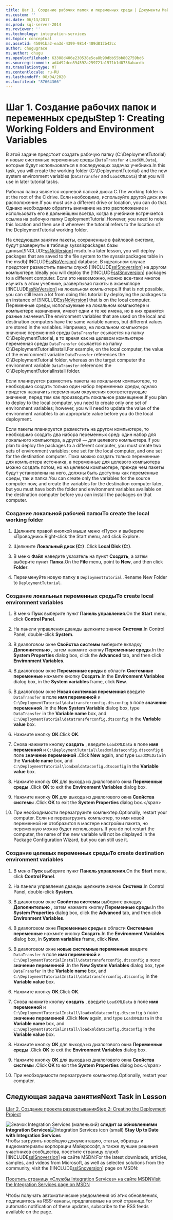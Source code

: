 ```yaml
---
title: Шаг 1. Создание рабочих папок и переменных среды | Документы Майкрософт
ms.custom: ''
ms.date: 06/13/2017
ms.prod: sql-server-2014
ms.reviewer: ''
ms.technology: integration-services
ms.topic: conceptual
ms.assetid: 45091ba2-ea3d-4399-9814-489d812b42cc
author: chugugrace
ms.author: chugu
ms.openlocfilehash: 63308d406e230538e5ca8b90dbb55bb802759bd6
ms.sourcegitcommit: ad4d92dce894592a259721a1571b1d8736abacdb
ms.translationtype: MT
ms.contentlocale: ru-RU
ms.lasthandoff: 08/04/2020
ms.locfileid: "87664366"
---
```

# <a name="step-1-creating-working-folders-and-environment-variables"></a><span data-ttu-id="033f4-102">Шаг 1. Создание рабочих папок и переменных среды</span><span class="sxs-lookup"><span data-stu-id="033f4-102">Step 1: Creating Working Folders and Environment Variables</span></span>
  <span data-ttu-id="033f4-103">В этой задаче предстоит создать рабочую папку (C:\DeploymentTutorial) и новые системные переменные среды (`DataTransfer` и `LoadXMLData`), которые будут использоваться в последующих задачах учебника.</span><span class="sxs-lookup"><span data-stu-id="033f4-103">In this task, you will create the working folder (C:\DeploymentTutorial) and the new system environment variables (`DataTransfer` and `LoadXMLData`) that you will use in later tutorial tasks.</span></span>  
  
 <span data-ttu-id="033f4-104">Рабочая папка является корневой папкой диска C.</span><span class="sxs-lookup"><span data-stu-id="033f4-104">The working folder is at the root of the C drive.</span></span> <span data-ttu-id="033f4-105">Если необходимо, используйте другой диск или расположение.</span><span class="sxs-lookup"><span data-stu-id="033f4-105">If you must use a different drive or location, you can do that.</span></span> <span data-ttu-id="033f4-106">Однако необходимо обратить внимание на это расположение и использовать его в дальнейшем всегда, когда в учебнике встречается ссылка на рабочую папку DeploymentTutorial.</span><span class="sxs-lookup"><span data-stu-id="033f4-106">However, you need to note this location and then use it wherever the tutorial refers to the location of the DeploymentTutorial working folder.</span></span>  
  
 <span data-ttu-id="033f4-107">На следующем занятии пакеты, сохраненные в файловой системе, будут развернуты в таблицу sysssispackages базы данных[!INCLUDE[ssNoVersion](../includes/ssnoversion-md.md)] msdb.</span><span class="sxs-lookup"><span data-stu-id="033f4-107">In a later lesson, you will deploy packages that are saved to the file system to the sysssispackages table in the msdb[!INCLUDE[ssNoVersion](../includes/ssnoversion-md.md)] database.</span></span> <span data-ttu-id="033f4-108">В идеальном случае предстоит разместить пакеты служб [!INCLUDE[ssISnoversion](../includes/ssisnoversion-md.md)] на другом компьютере.</span><span class="sxs-lookup"><span data-stu-id="033f4-108">Ideally you will deploy the [!INCLUDE[ssISnoversion](../includes/ssisnoversion-md.md)] packages to a different computer.</span></span> <span data-ttu-id="033f4-109">Если это невозможно, можно все-таки многое изучить в этом учебнике, развертывая пакеты в экземпляре [!INCLUDE[ssNoVersion](../includes/ssnoversion-md.md)] на локальном компьютере.</span><span class="sxs-lookup"><span data-stu-id="033f4-109">If that is not possible, you can still learn a lot from doing this tutorial by deploying the packages to an instance of [!INCLUDE[ssNoVersion](../includes/ssnoversion-md.md)] that is on the local computer.</span></span> <span data-ttu-id="033f4-110">Переменные среды, используемые на локальном компьютере и компьютере назначения, имеют одни и те же имена, но в них хранятся разные значения.</span><span class="sxs-lookup"><span data-stu-id="033f4-110">The environment variables that are used on the local and destination computers have the same variable names, but different values are stored in the variables.</span></span> <span data-ttu-id="033f4-111">Например, на локальном компьютере значение переменной среды `DataTransfer` ссылается на папку C:\DeploymentTutorial, в то время как на целевом компьютере переменная среды `DataTransfer` ссылается на папку C:\DeploymentTutorialInstall.</span><span class="sxs-lookup"><span data-stu-id="033f4-111">For example, on the local computer, the value of the environment variable `DataTransfer` references the C:\DeploymentTutorial folder, whereas on the target computer the environment variable `DataTransfer` references the C:\DeploymentTutorialInstall folder.</span></span>  
  
 <span data-ttu-id="033f4-112">Если планируется разместить пакеты на локальном компьютере, то необходимо создать только один набор переменных среды, однако придется назначить переменным окружения соответствующие значения, перед тем как производить локальное размещение.</span><span class="sxs-lookup"><span data-stu-id="033f4-112">If you plan to deploy to the local computer, you need to create only one set of environment variables; however, you will need to update the value of the environment variables to an appropriate value before you do the local deployment.</span></span>  
  
 <span data-ttu-id="033f4-113">Если пакеты планируется разместить на другом компьютере, то необходимо создать два набора переменных сред: один набор для локального компьютера, а другой — для целевого компьютера.</span><span class="sxs-lookup"><span data-stu-id="033f4-113">If you plan to deploy the packages to a different computer, you must create two sets of environment variables: one set for the local computer, and one set for the destination computer.</span></span> <span data-ttu-id="033f4-114">Пока можно создать только переменные для компьютера источника, а переменные для целевого компьютера можно создать потом, но на целевом компьютере, прежде чем пакеты будут установлены на него, должны быть доступны как переменные среды, так и папка.</span><span class="sxs-lookup"><span data-stu-id="033f4-114">You can create only the variables for the source computer now, and create the variables for the destination computer later, but you must have both the folder and environment variables available on the destination computer before you can install the packages on that computer.</span></span>  
  
### <a name="to-create-the-local-working-folder"></a><span data-ttu-id="033f4-115">Создание локальной рабочей папки</span><span class="sxs-lookup"><span data-stu-id="033f4-115">To create the local working folder</span></span>  
  
1.  <span data-ttu-id="033f4-116">Щелкните правой кнопкой мыши меню «Пуск» и выберите «Проводник».</span><span class="sxs-lookup"><span data-stu-id="033f4-116">Right-click the Start menu, and click Explore.</span></span>  
  
2.  <span data-ttu-id="033f4-117">Щелкните **Локальный диск (С:)** .</span><span class="sxs-lookup"><span data-stu-id="033f4-117">Click **Local Disk (C:)**.</span></span>  
  
3.  <span data-ttu-id="033f4-118">В меню **Файл** наведите указатель на пункт **Создать**, а затем выберите пункт **Папка**.</span><span class="sxs-lookup"><span data-stu-id="033f4-118">On the **File** menu, point to **New**, and then click **Folder**.</span></span>  
  
4.  <span data-ttu-id="033f4-119">Переименуйте новую папку в `DeploymentTutorial` .</span><span class="sxs-lookup"><span data-stu-id="033f4-119">Rename New Folder to `DeploymentTutorial`.</span></span>  
  
### <a name="to-create-local-environment-variables"></a><span data-ttu-id="033f4-120">Создание локальных переменных среды</span><span class="sxs-lookup"><span data-stu-id="033f4-120">To create local environment variables</span></span>  
  
1.  <span data-ttu-id="033f4-121">В меню **Пуск** выберите пункт **Панель управления**.</span><span class="sxs-lookup"><span data-stu-id="033f4-121">On the **Start** menu, click **Control Panel**.</span></span>  
  
2.  <span data-ttu-id="033f4-122">На панели управления дважды щелкните значок **Система**.</span><span class="sxs-lookup"><span data-stu-id="033f4-122">In Control Panel, double-click **System**.</span></span>  
  
3.  <span data-ttu-id="033f4-123">В диалоговом окне **Свойства системы** выберите вкладку **Дополнительно** , затем нажмите кнопку **Переменные среды**.</span><span class="sxs-lookup"><span data-stu-id="033f4-123">In the **System Properties** dialog box, click the **Advanced** tab, and then click **Environment Variables**.</span></span>  
  
4.  <span data-ttu-id="033f4-124">В диалоговом окне **Переменные среды** в области **Системные переменные** нажмите кнопку **Создать**.</span><span class="sxs-lookup"><span data-stu-id="033f4-124">In the **Environment Variables** dialog box, in the **System variables** frame, click **New**.</span></span>  
  
5.  <span data-ttu-id="033f4-125">В диалоговом окне **Новая системная переменная** введите `DataTransfer` в поле **имя переменной** и `C:\DeploymentTutorial\datatransferconfig.dtsconfig` в поле **значение переменной** .</span><span class="sxs-lookup"><span data-stu-id="033f4-125">In the **New System Variable** dialog box, type `DataTransfer` in the **Variable name** box, and `C:\DeploymentTutorial\datatransferconfig.dtsconfig` in the **Variable value** box.</span></span>  
  
6.  <span data-ttu-id="033f4-126">Нажмите кнопку **ОК**.</span><span class="sxs-lookup"><span data-stu-id="033f4-126">Click **OK**.</span></span>  
  
7.  <span data-ttu-id="033f4-127">Снова нажмите кнопку **создать** , введите `LoadXMLData` в поле **имя переменной** и `C:\DeploymentTutorial\loadxmldataconfig.dtsconfig` в поле **значение переменной** .</span><span class="sxs-lookup"><span data-stu-id="033f4-127">Click **New** again, and type `LoadXMLData` in the **Variable name** box, and `C:\DeploymentTutorial\loadxmldataconfig.dtsconfig` in the **Variable value** box.</span></span>  
  
8.  <span data-ttu-id="033f4-128">Нажмите кнопку **ОК** для выхода из диалогового окна **Переменные среды** .</span><span class="sxs-lookup"><span data-stu-id="033f4-128">Click **OK** to exit the **Environment Variables** dialog box.</span></span>  
  
9. <span data-ttu-id="033f4-129">Нажмите кнопку **ОК** для выхода из диалогового окна **Свойства системы** .</span><span class="sxs-lookup"><span data-stu-id="033f4-129">Click **OK** to exit the **System Properties** dialog box.\</span></span>  
  
10. <span data-ttu-id="033f4-130">При необходимости перезагрузите компьютер.</span><span class="sxs-lookup"><span data-stu-id="033f4-130">Optionally, restart your computer.</span></span> <span data-ttu-id="033f4-131">Если не перезагрузить компьютер, то имя новой переменной не отобразится в мастере настройки пакета, но переменную можно будет использовать.</span><span class="sxs-lookup"><span data-stu-id="033f4-131">If you do not restart the computer, the name of the new variable will not be displayed in the Package Configuration Wizard, but you can still use it.</span></span>  
  
### <a name="to-create-destination-environment-variables"></a><span data-ttu-id="033f4-132">Создание целевых переменных среды</span><span class="sxs-lookup"><span data-stu-id="033f4-132">To create destination environment variables</span></span>  
  
1.  <span data-ttu-id="033f4-133">В меню **Пуск** выберите пункт **Панель управления**.</span><span class="sxs-lookup"><span data-stu-id="033f4-133">On the **Start** menu, click **Control Panel**.</span></span>  
  
2.  <span data-ttu-id="033f4-134">На панели управления дважды щелкните значок **Система**.</span><span class="sxs-lookup"><span data-stu-id="033f4-134">In Control Panel, double-click **System**.</span></span>  
  
3.  <span data-ttu-id="033f4-135">В диалоговом окне **Свойства системы** выберите вкладку **Дополнительно** , затем нажмите кнопку **Переменные среды**.</span><span class="sxs-lookup"><span data-stu-id="033f4-135">In the **System Properties** dialog box, click the **Advanced** tab, and then click **Environment Variables**.</span></span>  
  
4.  <span data-ttu-id="033f4-136">В диалоговом окне **Переменные среды** в области **Системные переменные** нажмите кнопку **Создать**.</span><span class="sxs-lookup"><span data-stu-id="033f4-136">In the **Environment Variables** dialog box, in **System variables** frame, click **New**.</span></span>  
  
5.  <span data-ttu-id="033f4-137">В диалоговом окне **новые системные переменные** введите `DataTransfer` в поле **имя переменной** и `C:\DeploymentTutorialInstall\datatransferconfig.dtsconfig` в поле **значение переменной** .</span><span class="sxs-lookup"><span data-stu-id="033f4-137">In the **New System Variables** dialog box, type `DataTransfer` in the **Variable name** box, and `C:\DeploymentTutorialInstall\datatransferconfig.dtsconfig` in the **Variable value** box.</span></span>  
  
6.  <span data-ttu-id="033f4-138">Нажмите кнопку **ОК**.</span><span class="sxs-lookup"><span data-stu-id="033f4-138">Click **OK**.</span></span>  
  
7.  <span data-ttu-id="033f4-139">Снова нажмите кнопку **создать** , введите `LoadXMLData` в поле **имя переменной** и `C:\DeploymentTutorialInstall\loadxmldataconfig.dtsconfig` в поле **значение переменной** .</span><span class="sxs-lookup"><span data-stu-id="033f4-139">Click **New** again, and type `LoadXMLData` in the **Variable name** box, and `C:\DeploymentTutorialInstall\loadxmldataconfig.dtsconfig` in the **Variable value** box.</span></span>  
  
8.  <span data-ttu-id="033f4-140">Нажмите кнопку **ОК** для выхода из диалогового окна **Переменные среды** .</span><span class="sxs-lookup"><span data-stu-id="033f4-140">Click **OK** to exit the **Environment Variables** dialog box.</span></span>  
  
9. <span data-ttu-id="033f4-141">Нажмите кнопку **ОК** для выхода из диалогового окна **Свойства системы** .</span><span class="sxs-lookup"><span data-stu-id="033f4-141">Click **OK** to exit the **System Properties** dialog box.\</span></span>  
  
10. <span data-ttu-id="033f4-142">При необходимости перезагрузите компьютер.</span><span class="sxs-lookup"><span data-stu-id="033f4-142">Optionally, restart your computer.</span></span>  
  
## <a name="next-task-in-lesson"></a><span data-ttu-id="033f4-143">Следующая задача занятия</span><span class="sxs-lookup"><span data-stu-id="033f4-143">Next Task in Lesson</span></span>  
 [<span data-ttu-id="033f4-144">Шаг 2. Создание проекта развертывания</span><span class="sxs-lookup"><span data-stu-id="033f4-144">Step 2: Creating the Deployment Project</span></span>](../integration-services/lesson-1-2-creating-the-deployment-project.md)  
  
<span data-ttu-id="033f4-145">![Значок Integration Services (маленький)](media/dts-16.gif "Значок служб Integration Services (маленький)")  **следит за обновлениями Integration Services**</span><span class="sxs-lookup"><span data-stu-id="033f4-145">![Integration Services icon (small)](media/dts-16.gif "Integration Services icon (small)")  **Stay Up to Date with Integration Services**</span></span><br /> <span data-ttu-id="033f4-146">Чтобы загрузить новейшую документацию, статьи, образцы и видеоматериалы корпорации Майкрософт, а также лучшие решения участников сообщества, посетите страницу служб [!INCLUDE[ssISnoversion](../includes/ssisnoversion-md.md)] на сайте MSDN:</span><span class="sxs-lookup"><span data-stu-id="033f4-146">For the latest downloads, articles, samples, and videos from Microsoft, as well as selected solutions from the community, visit the [!INCLUDE[ssISnoversion](../includes/ssisnoversion-md.md)] page on MSDN:</span></span><br /><br /> [<span data-ttu-id="033f4-147">Посетить страницу «Службы Integration Services» на сайте MSDN</span><span class="sxs-lookup"><span data-stu-id="033f4-147">Visit the Integration Services page on MSDN</span></span>](https://go.microsoft.com/fwlink/?LinkId=136655)<br /><br /> <span data-ttu-id="033f4-148">Чтобы получать автоматические уведомления об этих обновлениях, подпишитесь на RSS-каналы, предлагаемые на этой странице.</span><span class="sxs-lookup"><span data-stu-id="033f4-148">For automatic notification of these updates, subscribe to the RSS feeds available on the page.</span></span>  
  
  
